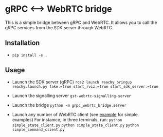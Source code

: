 # gRPC <--> WebRTC bridge

This is a simple bridge between gRPC and WebRTC. It allows you to call the gRPC services from the SDK server through WebRTC.

## Installation

* ```pip install -e .```

## Usage

* Launch the SDK server (gRPC)
```ros2 launch reachy_bringup reachy.launch.py fake:=true start_rviz:=true start_sdk_server:=true```

* Launch the signalling server
```gst-webrtc-signalling-server```

* Launch the bridge
```python -m grpc_webrtc_bridge.server```

* Launch any number of WebRTC client (see [example](./example) for simple examples)
For instamce, in three terminals, run:
```python simple_state_client.py```
```python simple_state_client.py```
```python simple_command_client.py```